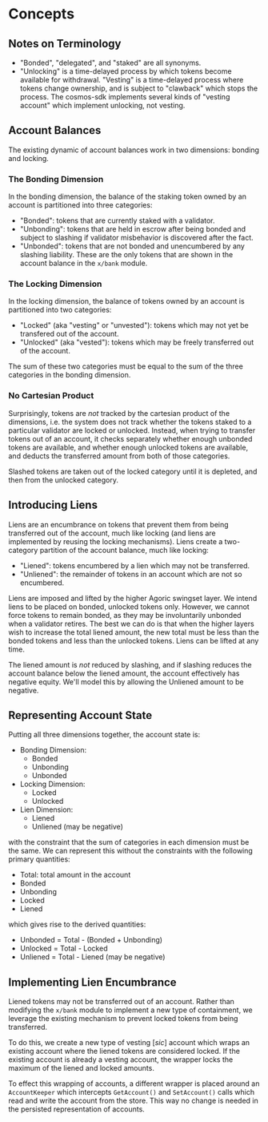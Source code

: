 <!--
order: 1
-->

# Concepts

## Notes on Terminology

* "Bonded", "delegated", and "staked" are all synonyms.
* "Unlocking" is a time-delayed process by which tokens become available for
  withdrawal. "Vesting" is a time-delayed process where tokens change
  ownership, and is subject to "clawback" which stops the process. The
  cosmos-sdk implements several kinds of "vesting account" which implement
  unlocking, not vesting.

## Account Balances

The existing dynamic of account balances work in two dimensions: bonding
and locking.

### The Bonding Dimension

In the bonding dimension, the balance of the staking token owned by an account
is partitioned into three categories:

* "Bonded": tokens that are currently staked with a validator.
* "Unbonding": tokens that are held in escrow after being bonded and subject
  to slashing if validator misbehavior is discovered after the fact.
* "Unbonded": tokens that are not bonded and unencumbered by any slashing
  liability. These are the only tokens that are shown in the account balance
  in the `x/bank` module.

### The Locking Dimension

In the locking dimension, the balance of tokens owned by an account is
partitioned into two categories:

* "Locked" (aka "vesting" or "unvested"): tokens which may not yet be
  transfered out of the account.
* "Unlocked" (aka "vested"): tokens which may be freely transferred
  out of the account.

The sum of these two categories must be equal to the sum of the three
categories in the bonding dimension.

### No Cartesian Product

Surprisingly, tokens are *not* tracked by the cartesian product of the
dimensions, i.e. the system does not track whether the tokens staked to
a particular validator are locked or unlocked. Instead, when trying to
transfer tokens out of an account, it checks separately whether enough
unbonded tokens are available, and whether enough unlocked tokens are
available, and deducts the transferred amount from both of those
categories.

Slashed tokens are taken out of the locked category until it is depleted,
and then from the unlocked category.

## Introducing Liens

Liens are an encumbrance on tokens that prevent them from being transferred
out of the account, much like locking (and liens are implemented by reusing
the locking mechanisms).  Liens create a two-category partition of the
account balance, much like locking:

* "Liened": tokens encumbered by a lien which may not be transferred.
* "Unliened": the remainder of tokens in an account which are not so
  encumbered.

Liens are imposed and lifted by the higher Agoric swingset layer.
We intend liens to be placed on bonded, unlocked tokens only. However,
we cannot force tokens to remain bonded, as they may be involuntarily
unbonded when a validator retires. The best we can do is that when
the higher layers wish to increase the total liened amount, the new
total must be less than the bonded tokens and less than the unlocked
tokens.  Liens can be lifted at any time.

The liened amount is *not* reduced by slashing, and if slashing reduces
the account balance below the liened amount, the account effectively has
negative equity.  We'll model this by allowing the Unliened amount to
be negative.

## Representing Account State

Putting all three dimensions together, the account state is:

* Bonding Dimension:
    * Bonded
    * Unbonding
    * Unbonded
* Locking Dimension:
    * Locked
    * Unlocked
* Lien Dimension:
    * Liened
    * Unliened (may be negative)

with the constraint that the sum of categories in each dimension must be
the same. We can represent this without the constraints with the following
primary quantities:

* Total: total amount in the account
* Bonded
* Unbonding
* Locked
* Liened

which gives rise to the derived quantities:

* Unbonded = Total - (Bonded + Unbonding)
* Unlocked = Total - Locked
* Unliened = Total - Liened (may be negative)

## Implementing Lien Encumbrance

Liened tokens may not be transferred out of an account. Rather than
modifying the `x/bank` module to implement a new type of containment,
we leverage the existing mechanism to prevent locked tokens from being
transferred.

To do this, we create a new type of vesting \[*sic*\] account which wraps
an existing account where the liened tokens are considered locked. If
the existing account is already a vesting account, the wrapper locks the
maximum of the liened and locked amounts.

To effect this wrapping of accounts, a different wrapper is placed around
an `AccountKeeper` which intercepts `GetAccount()` and `SetAccount()` calls
which read and write the account from the store. This way no change is
needed in the persisted representation of accounts.
